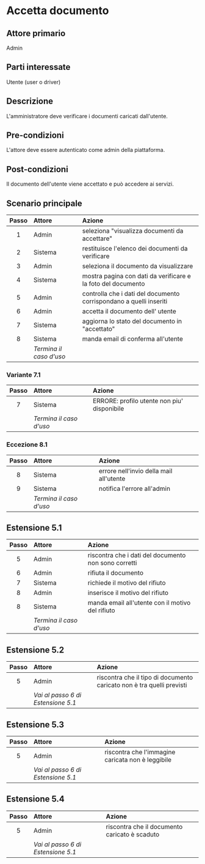 # Accetta documento
## Attore primario 
Admin

## Parti interessate
Utente (user o driver)

## Descrizione
L'amministratore deve verificare i documenti caricati dall'utente.

## Pre-condizioni
L'attore deve essere autenticato come admin della piattaforma.

## Post-condizioni
Il documento dell'utente viene accettato e può accedere ai servizi.

## Scenario principale
| Passo | Attore                  | Azione                                                             | 
|:-----:|:------------------------|:-------------------------------------------------------------------| 
|   1   | Admin                   | seleziona "visualizza documenti da accettare"                      | 
|   2   | Sistema                 | restituisce l'elenco dei documenti da verificare                   |
|   3   | Admin                   | seleziona il documento da visualizzare                             | 
|   4   | Sistema                 | mostra pagina con dati da verificare e la foto del documento       |
|   5   | Admin                   | controlla che i dati del documento corrispondano a quelli inseriti | 
|   6   | Admin                   | accetta il documento dell' utente                                  |
|   7   | Sistema                 | aggiorna lo stato del documento in "accettato"                     |
|   8   | Sistema                 | manda email di conferma all'utente                                 |       
|       |*Termina il caso d'uso*  |                                                                    |

### Variante 7.1
| Passo | Attore                  | Azione                                      | 
|:-----:|:------------------------|:--------------------------------------------| 
|   7   | Sistema                 | ERRORE: profilo utente non piu' disponibile |
|       | *Termina il caso d'uso* |                                             |

### Eccezione 8.1
| Passo | Attore                  | Azione                                  | 
|:-----:|:------------------------|:----------------------------------------| 
|   8   | Sistema                 | errore nell'invio della mail all'utente |
|   9   | Sistema                 | notifica l'errore all'admin             |
|       | *Termina il caso d'uso* |                                         |

## Estensione 5.1
| Passo | Attore                   | Azione                                               | 
|:-----:|:-------------------------|:-----------------------------------------------------| 
|   5   | Admin                    | riscontra che i dati del documento non sono corretti |
|   6   | Admin                    | rifiuta il documento                                 |
|   7   | Sistema                  | richiede il motivo del rifiuto                       |
|   8   | Admin                    | inserisce il motivo del rifiuto                      |
|   8   | Sistema                  | manda email all'utente con il motivo del rifiuto     |
|       | *Termina il caso d'uso*  |                                                      |

## Estensione 5.2
| Passo | Attore                             | Azione                                                                | 
|:-----:|:-----------------------------------|:----------------------------------------------------------------------| 
|   5   | Admin                              | riscontra che il tipo di documento caricato non è tra quelli previsti |
|       | *Vai al passo 6 di Estensione 5.1* |                                                                       |

## Estensione 5.3
| Passo | Attore                              | Azione                                            | 
|:-----:|:------------------------------------|:--------------------------------------------------| 
|   5   | Admin                               | riscontra che l'immagine caricata non è leggibile |
|       | *Vai al passo 6 di Estensione 5.1*  |                                                   |

## Estensione 5.4
| Passo | Attore                             | Azione                                        | 
|:-----:|:-----------------------------------|:----------------------------------------------| 
|   5   | Admin                              | riscontra che il documento caricato è scaduto |
|       | *Vai al passo 6 di Estensione 5.1* |                                               |








